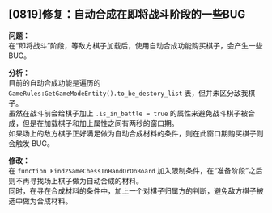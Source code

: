 ## [0819]修复：自动合成在即将战斗阶段的一些BUG

**问题：**  
在“即将战斗”阶段，等敌方棋子加载后，使用自动合成功能购买棋子，会产生一些 BUG。  

**分析：**  
目前的自动合成功能是遍历的 `GameRules:GetGameModeEntity().to_be_destory_list` 表，但并未区分敌我棋子。  
虽然在战斗前会给棋子加上 `.is_in_battle = true` 的属性来避免战斗棋子被合成，但是在加载棋子和加上属性之间有两秒的窗口期。  
如果场上的敌方棋子正好满足做为自动合成材料的条件，则在此窗口期购买棋子则会触发 BUG。  

**修改：**  
在 `function Find2SameChessInHandOrOnBoard` 加入限制条件，在“准备阶段”之后则不再寻找场上棋子做为自动合成的材料。  
同时，在寻在合成材料的条件中，加上一个对棋子归属方的判断，避免敌方棋子被选中做为合成材料。  
